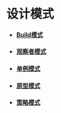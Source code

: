# 设计模式

* #### [Build模式](Design-Pattern/Build-Model.md)
* #### [观察者模式](Design-Pattern/Observer-Model.md)
* #### [单例模式](Design-Pattern/Single-Model.md)
* #### [原型模式](Design-Pattern/Prototype-Model.md)
* #### [策略模式](Design-Pattern/Strategy-Model.md)
